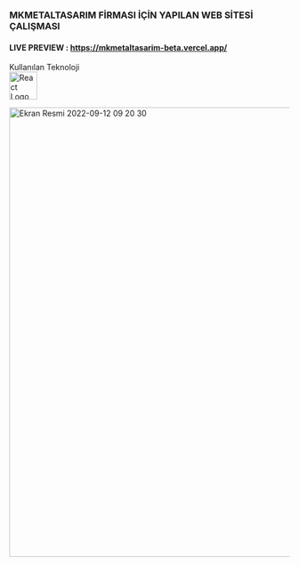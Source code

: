 ### MKMETALTASARIM FİRMASI İÇİN YAPILAN WEB SİTESİ ÇALIŞMASI

#### LIVE PREVIEW : https://mkmetaltasarim-beta.vercel.app/ 

Kullanılan Teknoloji <br>
<img width="50" src="https://user-images.githubusercontent.com/48064077/189586292-aef42aa8-cb6e-42c4-8ef0-a8db1ee56949.png" alt="React Logo">



<img width="808" alt="Ekran Resmi 2022-09-12 09 20 30" src="https://user-images.githubusercontent.com/48064077/189586220-0ae2c08a-4a4f-42c0-9288-e944347ebcb4.png">
